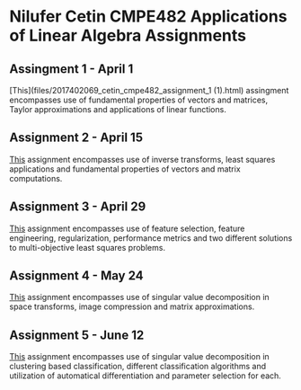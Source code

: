 # Nilufer Cetin CMPE482 Applications of Linear Algebra Assignments

## Assingment 1 - April 1

[This](files/2017402069_cetin_cmpe482_assignment_1 (1).html) assingment encompasses use of fundamental properties of vectors and matrices, Taylor approximations and applications of linear functions.

## Assignment 2 - April 15

[This](files/2017402069_cetin_cmpe482_assignment_2.html) assignment encompasses use of inverse transforms, least squares applications and fundamental properties of vectors and matrix computations.

## Assignment 3 - April 29

[This](files/2017402069_cetin_cmpe482_assignment_3.html) assignment encompasses use of feature selection, feature engineering, regularization, performance metrics and two different solutions to multi-objective least squares problems.

## Assignment 4 - May 24

[This](files/2017402069_cetin_cmpe482_assignment_4.html) assignment encompasses use of singular value decomposition in space transforms, image compression and matrix approximations.

## Assignment 5 - June 12

[This](files/2017402069_cetin_cmpe482_assignment_5.html) assignment encompasses use of singular value decomposition in clustering based classification, different classification algorithms and utilization of automatical differentiation and parameter selection for each.